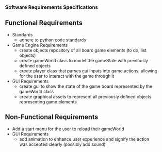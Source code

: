 ### Software Requirements Specifications

## Functional Requirements
* Standards
  - adhere to python code standards
* Game Engine Requirements
  - create objects repository of all board game elements (to do, list objects)
  - create gameWorld class to model the gameState with previously defined objects
  - create player class that parses gui inputs into game actions, allowing for the user to interact with the game through it
* GUI Requirements
  - create gui to show the state of the game board represented by the gameWorld class
  - create graphical assets to represent all previously defined objects representing game elements

## Non-Functional Requirements
* Add a start menu for the user to reload their gameWorld
* GUI Requirements
  - add animation to enhance user experience and signify the action was accepted clearly (possibly add sound)
